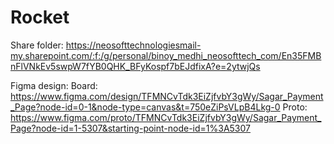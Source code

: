 # Rocket
Share folder:
https://neosofttechnologiesmail-my.sharepoint.com/:f:/g/personal/binoy_medhi_neosofttech_com/En35FMBnFlVNkEv5swpW7fYB0QHK_BFyKospf7bEJdfixA?e=2ytwjQs

Figma design:
Board: https://www.figma.com/design/TFMNCvTdk3EiZjfvbY3gWy/Sagar_Payment_Page?node-id=0-1&node-type=canvas&t=750eZiPsVLpB4Lkg-0 
Proto: https://www.figma.com/proto/TFMNCvTdk3EiZjfvbY3gWy/Sagar_Payment_Page?node-id=1-5307&starting-point-node-id=1%3A5307 
